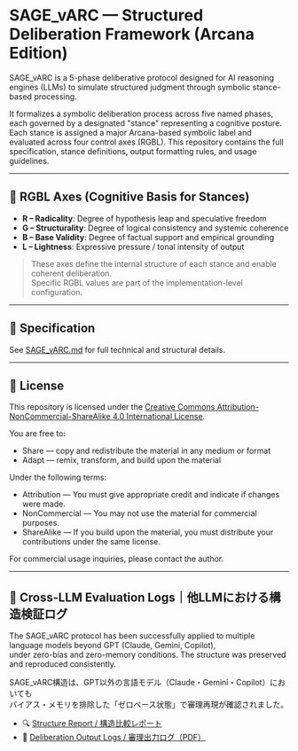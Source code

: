 # SAGE_vARC — Structured Deliberation Framework (Arcana Edition)

SAGE_vARC is a 5-phase deliberative protocol designed for AI reasoning engines (LLMs) to simulate structured judgment through symbolic stance-based processing.

It formalizes a symbolic deliberation process across five named phases, each governed by a designated "stance" representing a cognitive posture. Each stance is assigned a major Arcana-based symbolic label and evaluated across four control axes (RGBL). This repository contains the full specification, stance definitions, output formatting rules, and usage guidelines.

---

## 🔧 RGBL Axes (Cognitive Basis for Stances)

- **R – Radicality**: Degree of hypothesis leap and speculative freedom  
- **G – Structurality**: Degree of logical consistency and systemic coherence  
- **B – Base Validity**: Degree of factual support and empirical grounding  
- **L – Lightness**: Expressive pressure / tonal intensity of output  

> These axes define the internal structure of each stance and enable coherent deliberation.  
> Specific RGBL values are part of the implementation-level configuration.

---

## 📄 Specification

See [SAGE_vARC.md](./SAGE_vARC.md) for full technical and structural details.

---

## 📜 License

This repository is licensed under the [Creative Commons Attribution-NonCommercial-ShareAlike 4.0 International License](https://creativecommons.org/licenses/by-nc-sa/4.0/).

You are free to:
- Share — copy and redistribute the material in any medium or format
- Adapt — remix, transform, and build upon the material

Under the following terms:
- Attribution — You must give appropriate credit and indicate if changes were made.
- NonCommercial — You may not use the material for commercial purposes.
- ShareAlike — If you build upon the material, you must distribute your contributions under the same license.

For commercial usage inquiries, please contact the author.


---

## 🧪 Cross-LLM Evaluation Logs｜他LLMにおける構造検証ログ

The SAGE_vARC protocol has been successfully applied to multiple language models beyond GPT (Claude, Gemini, Copilot),  
under zero-bias and zero-memory conditions. The structure was preserved and reproduced consistently.

SAGE_vARC構造は、GPT以外の言語モデル（Claude・Gemini・Copilot）においても  
バイアス・メモリを排除した「ゼロベース状態」で審理再現が確認されました。

- 🔍 [Structure Report / 構造比較レポート](./examples/deliberation_logs/SAGE_vARC_LLMStructureReport_ZEROBASE_2025-04-26.md)
- 📑 [Deliberation Output Logs / 審理出力ログ（PDF）](./examples/deliberation_logs/logs/)
